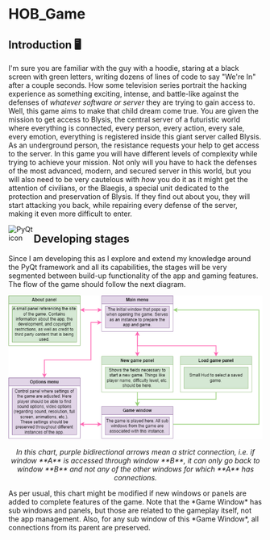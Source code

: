 # HOB_Game
## Introduction 🖥️
I'm sure you are familiar with the guy with a hoodie, staring at a black screen with green letters, writing dozens of lines of code to say "We're In" after a couple seconds. How some television series portrait the hacking experience as something exciting, intense, and battle-like against the defenses of *whatever software or server* they are trying to gain access to.
Well, this game aims to make that child dream come true. You are given the mission to get access to Blysis, the central server of a futuristic world where everything is connected, every person, every action, every sale, every emotion, everything is registered inside this giant server called Blysis. As an underground person, the resistance requests your help to get access to the server. In this game you will have different levels of complexity while trying to achieve your mission. Not only will you have to hack the defenses of the most advanced, modern, and secured server in this world, but you will also need to be very cautelous with *how* you do it as it might get the attention of civilians, or the Blaegis, a special unit dedicated to the protection and preservation of Blysis. If they find out about you, they will start attacking you back, while repairing every defense of the server, making it even more difficult to enter.

<img align="left" width="50" height="50" src="https://doc.qt.io/qtforpython-5/_static/pysidelogo.png" alt="PyQt icon">

## Developing stages

Since I am developing this as I explore and extend my knowledge around the PyQt framework and all its capabilities, the stages will be very segmented between build-up functionality of the app and gaming features. The flow of the game should follow the next diagram.
<div align="center">
    <img src="other/window_flow.png" alt="Window Flow Chart" />
    <p><em>In this chart, purple bidirectional arrows mean a strict connection, i.e. if window **A** is accessed through window **B**, it can only go back to window **B** and not any of the other windows for which **A** has connections.</em></p>
</div>
As per usual, this chart might be modified if new windows or panels are added to complete features of the game. Note that the *Game Window* has sub windows and panels, but those are related to the gameplay itself, not the app management. Also, for any sub window of this *Game Window*, all connections from its parent are preserved.
